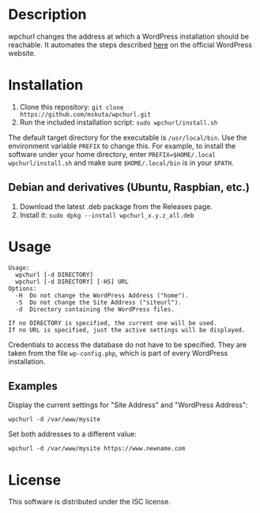 Description
===========

wpchurl changes the address at which a WordPress installation should be reachable. It automates the steps described [here](https://wordpress.org/support/article/changing-the-site-url/#changing-the-url-directly-in-the-database "Changing the URL directly in the database") on the official WordPress website.


Installation
============

1. Clone this repository: `git clone https://github.com/mskuta/wpchurl.git`
2. Run the included installation script: `sudo wpchurl/install.sh`

The default target directory for the executable is `/usr/local/bin`. Use the environment variable `PREFIX` to change this. For example, to install the software under your home directory, enter `PREFIX=$HOME/.local wpchurl/install.sh` and make sure `$HOME/.local/bin` is in your `$PATH`.

Debian and derivatives (Ubuntu, Raspbian, etc.) 
-----------------------------------------------

1. Download the latest .deb package from the Releases page.
2. Install it: `sudo dpkg --install wpchurl_x.y.z_all.deb`


Usage
=====

```
Usage:
  wpchurl [-d DIRECTORY]
  wpchurl [-d DIRECTORY] [-HS] URL
Options:
  -H  Do not change the WordPress Address ("home").
  -S  Do not change the Site Address ("siteurl").
  -d  Directory containing the WordPress files.

If no DIRECTORY is specified, the current one will be used.
If no URL is specified, just the active settings will be displayed.
```

Credentials to access the database do not have to be specified. They are taken from the file `wp-config.php`, which is part of every WordPress installation.

Examples
--------

Display the current settings for "Site Address" and "WordPress Address":
```shell
wpchurl -d /var/www/mysite
```

Set both addresses to a different value:
```shell
wpchurl -d /var/www/mysite https://www.newname.com
```


License
=======

This software is distributed under the ISC license.


